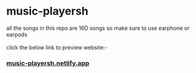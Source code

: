 # music-playersh
all the songs in this repo are 16D songs so make sure to use earphone or earpods <br>
<br>click the below link to preview website:- <br>


<h3> <a href="https://music-playersh.netlify.app/"> music-playersh.netlify.app </a> </h3>
